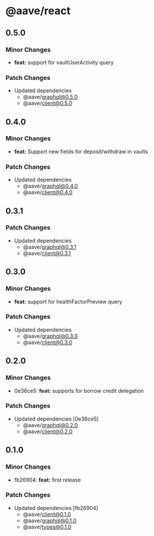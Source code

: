 # @aave/react

## 0.5.0

### Minor Changes

- **feat:** support for vaultUserActivity query

### Patch Changes

- Updated dependencies
  - @aave/graphql@0.5.0
  - @aave/client@0.5.0

## 0.4.0

### Minor Changes

- **feat:** Support new fields for deposit/withdraw in vaults

### Patch Changes

- Updated dependencies
  - @aave/graphql@0.4.0
  - @aave/client@0.4.0

## 0.3.1

### Patch Changes

- Updated dependencies
  - @aave/graphql@0.3.1
  - @aave/client@0.3.1

## 0.3.0

### Minor Changes

- **feat:** support for healthFactorPreview query

### Patch Changes

- Updated dependencies
  - @aave/graphql@0.3.0
  - @aave/client@0.3.0

## 0.2.0

### Minor Changes

- 0e36ce5: **feat:** supports for borrow credit delegation

### Patch Changes

- Updated dependencies [0e36ce5]
  - @aave/graphql@0.2.0
  - @aave/client@0.2.0

## 0.1.0

### Minor Changes

- fb26904: **feat:** first release

### Patch Changes

- Updated dependencies [fb26904]
  - @aave/client@0.1.0
  - @aave/graphql@0.1.0
  - @aave/types@0.1.0
